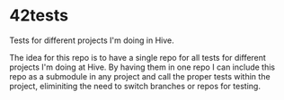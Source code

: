 # 42tests
Tests for different projects I'm doing in Hive.

The idea for this repo is to have a single repo for all tests for different projects I'm doing at Hive.
By having them in one repo I can include this repo as a submodule in any project and call the proper tests within the project,
eliminiting the need to switch branches or repos for testing.
